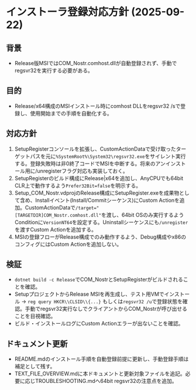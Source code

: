 # インストーラ登録対応方針 (2025-09-22)

## 背景
- Release版MSIではCOM_Nostr.comhost.dllが自動登録されず、手動でregsvr32を実行する必要がある。

## 目的
- Release/x64構成のMSIインストール時にcomhost DLLをregsvr32 /sで登録し、使用開始までの手順を自動化する。

## 対応方針
1. SetupRegisterコンソールを拡張し、CustomActionDataで受け取ったターゲットパスを元に`%SystemRoot%\System32\regsvr32.exe`をサイレント実行する。登録失敗時は非0終了コードでMSIを中断する。将来のアンインストール用に/unregisterフラグ対応も実装しておく。
2. SetupRegisterのビルド構成にRelease|x64を追加し、AnyCPUでも64bit CLR上で動作するよう`Prefer32Bit=false`を明示する。
3. Setup_COM_Nostr.vdprojのRelease構成にSetupRegister.exeを成果物として含め、Installイベント(Install/Commitシーケンス)にCustom Actionを追加。CustomActionDataで`/target="[TARGETDIR]COM_Nostr.comhost.dll"`を渡し、64bit OSのみ実行するようConditionに`VersionNT64`を設定する。Uninstallシーケンスにも`/unregister`を渡すCustom Actionを追加する。
4. MSIの登録フローがRelease構成でのみ動作するよう、Debug構成やx86のコンフィグにはCustom Actionを追加しない。

## 検証
- `dotnet build -c Release`でCOM_NostrとSetupRegisterがビルドされることを確認。
- SetupプロジェクトからRelease MSIを再生成し、テスト用VMでインストール → `reg query HKCR\\CLSID\\{...}` もしくは`regsvr32 /u`で登録状態を確認。手動でregsvr32実行なしでクライアントからCOM_Nostrが呼び出せることを目視確認。
- ビルド・インストールログにCustom Actionエラーが出ないことを確認。

## ドキュメント更新
- README.mdのインストール手順を自動登録前提に更新し、手動登録手順は補足として残す。
- TEXT_FILE_OVERVIEW.mdに本ドキュメントと更新対象ファイルを追記。必要に応じTROUBLESHOOTING.mdへ64bit regsvr32の注意点を追加。
